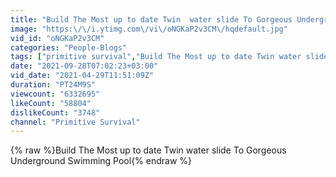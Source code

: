 ```yaml
---
title: "Build The Most up to date Twin  water slide To Gorgeous Underground Swimming Pool"
image: "https:\/\/i.ytimg.com\/vi\/oNGKaP2v3CM\/hqdefault.jpg"
vid_id: "oNGKaP2v3CM"
categories: "People-Blogs"
tags: ["primitive survival","Build The Most up to date Twin water slide To Gorgeous Underground Swimming Pool","up to date"]
date: "2021-09-28T07:02:23+03:00"
vid_date: "2021-04-29T11:51:09Z"
duration: "PT24M9S"
viewcount: "6332695"
likeCount: "58804"
dislikeCount: "3748"
channel: "Primitive Survival"
---
```

{% raw %}Build The Most up to date Twin  water slide To Gorgeous Underground Swimming Pool{% endraw %}

